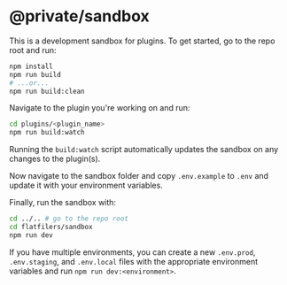 # @private/sandbox

This is a development sandbox for plugins. To get started, go to the repo root and run:

```bash
npm install
npm run build
# ...or...
npm run build:clean
```

Navigate to the plugin you're working on and run:

```bash
cd plugins/<plugin_name>
npm run build:watch
```

Running the `build:watch` script automatically updates the sandbox on any changes to the plugin(s).

Now navigate to the sandbox folder and copy `.env.example` to `.env` and update it with your environment variables.

Finally, run the sandbox with:

```bash
cd ../.. # go to the repo root
cd flatfilers/sandbox
npm run dev
```

If you have multiple environments, you can create a new `.env.prod`, `.env.staging`, and `.env.local` files with the appropriate environment variables and run `npm run dev:<environment>`.

